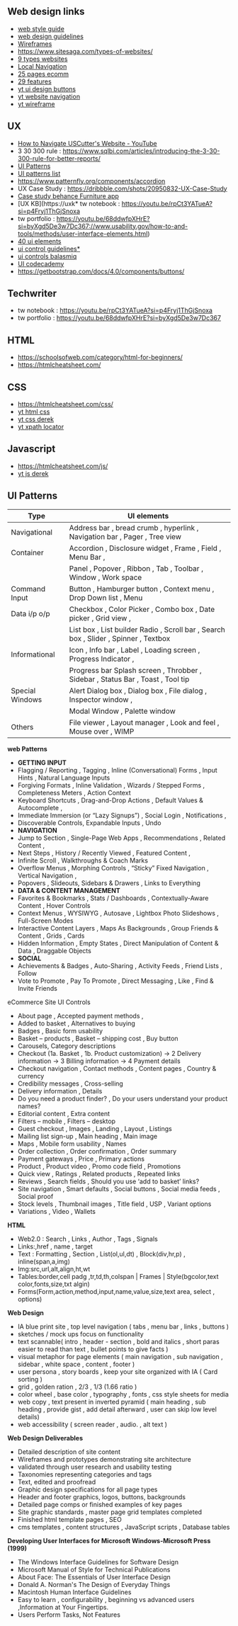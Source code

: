 ## Web design links
* [web style guide](https://webstyleguide.com/wsg3/index.html)
* [web design guidelines](https://designsystem.digital.gov/)
* [Wireframes](https://webdesign.tutsplus.com/a-beginners-guide-to-wireframing--webdesign-7399a)
* https://www.sitesaga.com/types-of-websites/
* [9 types websites](https://99designs.com/blog/web-digital/types-of-websites/)
* [Local Navigation](https://www.nngroup.com/articles/local-navigation/)
* [25 pages ecomm](https://www.barrelny.com/posts/25-must-have-pages-for-your-ecommerce-website)
* [29 features](https://www.searchenginejournal.com/ecommerce-guide/must-have-website-features/)  
* [yt ui design buttons](https://www.youtube.com/watch?v=tJNR_7W_5RM&list=PLmMyXRtEtJEaMk5au5y8p8avI5kJuQPHS&index=5&pp=gAQBiAQB)
* [yt website navigation](https://www.youtube.com/watch?v=r8m2wM7eXeU&list=PLmMyXRtEtJEaMk5au5y8p8avI5kJuQPHS&index=4&pp=gAQBiAQB)
* [yt wireframe](https://www.youtube.com/watch?v=iXzFCPYv0qw&list=PLmMyXRtEtJEbzzh2OnU7P_przHSaoMmal&index=1&pp=gAQBiAQB)

## UX
* [How to Navigate USCutter's Website - YouTube](https://www.youtube.com/watch?v=Jv1CnqrZrdU&list=PLmMyXRtEtJEbp_c9Q3K7rT_9Z_76niO6X&index=18)
* 3 30 300 rule : https://www.sqlbi.com/articles/introducing-the-3-30-300-rule-for-better-reports/
* [UI Patterns](https://ui-patterns.com/patterns)
* [UI patterns list](https://design.mindsphere.io/patterns/button.html)
* https://www.patternfly.org/components/accordion
* UX Case Study : https://dribbble.com/shots/20950832-UX-Case-Study
* [Case study behance Furniture app](https://www.behance.net/gallery/132194189/Furniture-App-UIUX-Case-Study)
* [UX KB](https://uxk* tw notebook : https://youtu.be/rpCt3YATueA?si=p4Fryj1ThGjSnoxa
* tw portfolio : https://youtu.be/68ddwfpXHrE?si=byXgd5De3w7Dc367://www.usability.gov/how-to-and-tools/methods/user-interface-elements.html)
* [40 ui elements](https://blog.logrocket.com/ux-design/40-essential-ui-elements/)
* [ui control guidelines*](https://balsamiq.com/learn/ui-control-guidelines/)
* [ui controls balasmiq](https://balsamiq.com/learn/courses/intro-to-ui-design/ui-controls/)
* [UI codecademy](https://www.codecademy.com/resources/docs/uiux/button)
* https://getbootstrap.com/docs/4.0/components/buttons/

## Techwriter
* tw notebook : https://youtu.be/rpCt3YATueA?si=p4Fryj1ThGjSnoxa
* tw portfolio : https://youtu.be/68ddwfpXHrE?si=byXgd5De3w7Dc367

## HTML
* https://schoolsofweb.com/category/html-for-beginners/
* https://htmlcheatsheet.com/

## CSS
* https://htmlcheatsheet.com/css/
* [yt html css](https://www.youtube.com/watch?v=QMnv3QrjZoU&list=PLmMyXRtEtJEaMk5au5y8p8avI5kJuQPHS&index=2&pp=gAQBiAQB)
* [yt css derek](https://www.youtube.com/watch?v=I-rTKuEhrCM&list=PLmMyXRtEtJEaMk5au5y8p8avI5kJuQPHS&index=3&pp=gAQBiAQB)
* [yt xpath locator](https://www.youtube.com/watch?v=9tnHnQ1-DY4&list=PLmMyXRtEtJEaMk5au5y8p8avI5kJuQPHS&index=39&pp=gAQBiAQB)

## Javascript
* https://htmlcheatsheet.com/js/
* [yt js derek](https://www.youtube.com/watch?v=fju9ii8YsGs&list=PLmMyXRtEtJEaMk5au5y8p8avI5kJuQPHS&index=4&pp=gAQBiAQB)


## UI Patterns
| Type            | UI elements                                                                          |
|-----------------|--------------------------------------------------------------------------------------|
| Navigational    | Address bar , bread crumb , hyperlink ,  Navigation bar , Pager , Tree view          |
| Container       | Accordion , Disclosure widget , Frame , Field , Menu Bar ,                           |
|                 | Panel , Popover , Ribbon , Tab , Toolbar , Window , Work space                       |
| Command Input   | Button , Hamburger button , Context menu ,  Drop Down list , Menu                    |
| Data i/p o/p    | Checkbox , Color Picker , Combo box , Date picker ,  Grid view ,                     |
|                 | List box , List builder Radio , Scroll bar , Search box , Slider , Spinner , Textbox |
| Informational   | Icon , Info bar , Label , Loading screen ,  Progress Indicator ,                     |
|                 |  Progress bar Splash screen , Throbber , Sidebar , Status Bar , Toast , Tool tip     |
| Special Windows | Alert Dialog box , Dialog box , File dialog , Inspector window ,                     |
|                 | Modal Window , Palette window                                                        |
| Others          | File viewer , Layout manager ,  Look and feel , Mouse over , WIMP                    |


**web Patterns**
* **GETTING INPUT**
* Flagging / Reporting , Tagging , Inline (Conversational) Forms , Input Hints , Natural Language Inputs
* Forgiving Formats , Inline Validation , Wizards / Stepped Forms , Completeness Meters , Action Context
* Keyboard Shortcuts , Drag-and-Drop Actions , Default Values & Autocomplete , 
* Immediate Immersion (or “Lazy Signups”) , Social Login , Notifications , 
* Discoverable Controls, Expandable Inputs , Undo
* **NAVIGATION**
* Jump to Section , Single-Page Web Apps , Recommendations , Related Content , 
* Next Steps , History / Recently Viewed , Featured Content , 
* Infinite Scroll , Walkthroughs & Coach Marks
* Overflow Menus , Morphing Controls , “Sticky” Fixed Navigation , Vertical Navigation ,
* Popovers , Slideouts, Sidebars & Drawers , Links to Everything
* **DATA & CONTENT MANAGEMENT**
* Favorites & Bookmarks , Stats / Dashboards , Contextually-Aware Content , Hover Controls
* Context Menus , WYSIWYG , Autosave , Lightbox Photo Slideshows , Full-Screen Modes
* Interactive Content Layers , Maps As Backgrounds , Group Friends & Content , Grids , Cards
* Hidden Information , Empty States , Direct Manipulation of Content & Data , Draggable Objects
* **SOCIAL**
* Achievements & Badges , Auto-Sharing , Activity Feeds , Friend Lists , Follow
* Vote to Promote , Pay To Promote , Direct Messaging , Like , Find & Invite Friends


eCommerce Site UI Controls
* About page , Accepted payment methods , 
* Added to basket , Alternatives to buying
* Badges , Basic form usability
* Basket – products , Basket – shipping cost , Buy button
* Carousels, Category descriptions
* Checkout (1a. Basket , 1b. Product customization) -> 2 Delivery information -> 3 Billing information -> 4 Payment details
* Checkout navigation , Contact methods , Content pages , Country & currency
* Credibility messages , Cross-selling
* Delivery information , Details
* Do you need a product finder? , Do your users understand your product names?
* Editorial content , Extra content
* Filters – mobile , Filters – desktop
* Guest checkout , Images , Landing , Layout , Listings
* Mailing list sign-up , Main heading , Main image
* Maps , Mobile form usability , Names
* Order collection , Order confirmation , Order summary
* Payment gateways , Price , Primary actions
* Product , Product video , Promo code field , Promotions
* Quick view , Ratings , Related products , Repeated links
* Reviews , Search fields , Should you use ‘add to basket’ links?
* Site navigation , Smart defaults , Social buttons , Social media feeds , Social proof
* Stock levels , Thumbnail images , Title field , USP , Variant options
* Variations , Video , Wallets

**HTML**
* Web2.0 : Search , Links , Author , Tags , Signals
* Links:,href , name , target
* Text : Formatting , Section , List(ol,ul,dt) , Block(div,hr,p) , inline(span,a,img)
* Img:src,url,alt,align,ht,wt
* Tables:border,cell padg ,tr,td,th,colspan | Frames | Style(bgcolor,text color,fonts,size,txt algin)
* Forms(Form,action,method,input,name,value,size,text area, select , options)

**Web Design**
* IA blue print site ,  top level navigation ( tabs , menu bar , links , buttons ) 
* sketches / mock ups focus on functionality 
* text scannable( intro , header - section , bold and italics , short paras easier to read than text , bullet points to give facts ) 
* visual metaphor for page elements ( main navigation , sub navigation , sidebar ,  white space , content , footer )
* user persona , story boards , keep your site organized with IA ( Card sorting )
* grid , golden ration , 2/3 , 1/3 (1.66 ratio )
* color wheel , base color , typography , fonts , css style sheets for media 
* web copy , text present in inverted pyramid ( main heading , sub heading , provide gist , add detail afterward , user can skip low level details)
* web accessibility ( screen reader , audio. , alt text ) 

**Web Design Deliverables**
* Detailed description of site content
* Wireframes and prototypes demonstrating site architecture
* validated through user research and usability testing
* Taxonomies representing categories and tags
* Text, edited and proofread
* Graphic design specifications for all page types
* Header and footer graphics, logos, buttons, backgrounds
* Detailed page comps or finished examples of key pages
* Site graphic standards ,  master page grid templates completed 
* Finished html template pages , SEO
* cms templates , content structures , JavaScript scripts , Database tables 


**Developing User Interfaces for Microsoft Windows-Microsoft Press (1999)**
- The Windows Interface Guidelines for Software Design
- Microsoft Manual of Style for Technical Publications
- About Face: The Essentials of User Interface Design
- Donald A. Norman's The Design of Everyday Things
- Macintosh Human Interface Guidelines
- Easy to learn , configurability , beginning vs advanced users ,Information at Your Fingertips.
- Users Perform Tasks, Not Features


